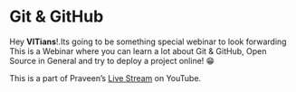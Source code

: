 # Git & GitHub

Hey **VITians**!.Its going to be something special webinar to look forwarding  This is a Webinar where you can learn a lot about Git & GitHub, Open Source in General and try to deploy a project online! 😁

This is a part of Praveen’s [Live Stream](https://rb.gy/1kxb5g) on YouTube.
